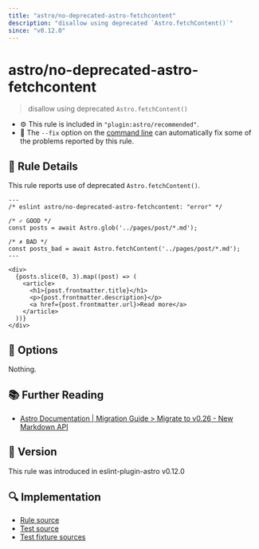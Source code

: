 ```yaml
---
title: "astro/no-deprecated-astro-fetchcontent"
description: "disallow using deprecated `Astro.fetchContent()`"
since: "v0.12.0"
---
```


# astro/no-deprecated-astro-fetchcontent

> disallow using deprecated `Astro.fetchContent()`

- ⚙ This rule is included in `"plugin:astro/recommended"`.
- 🔧 The `--fix` option on the [command line](https://eslint.org/docs/user-guide/command-line-interface#fixing-problems) can automatically fix some of the problems reported by this rule.

## 📖 Rule Details

This rule reports use of deprecated `Astro.fetchContent()`.

<ESLintCodeBlock fix>

<!--eslint-skip-->

```astro
---
/* eslint astro/no-deprecated-astro-fetchcontent: "error" */

/* ✓ GOOD */
const posts = await Astro.glob('../pages/post/*.md');

/* ✗ BAD */
const posts_bad = await Astro.fetchContent('../pages/post/*.md');
---

<div>
  {posts.slice(0, 3).map((post) => (
    <article>
      <h1>{post.frontmatter.title}</h1>
      <p>{post.frontmatter.description}</p>
      <a href={post.frontmatter.url}>Read more</a>
    </article>
  ))}
</div>
```

</ESLintCodeBlock>

## 🔧 Options

Nothing.

## 📚 Further Reading

- [Astro Documentation | Migration Guide > Migrate to v0.26 - New Markdown API](https://docs.astro.build/en/migrate/#new-markdown-api)

## 🚀 Version

This rule was introduced in eslint-plugin-astro v0.12.0

## 🔍 Implementation

- [Rule source](https://github.com/ota-meshi/eslint-plugin-astro/blob/main/src/rules/no-deprecated-astro-fetchcontent.ts)
- [Test source](https://github.com/ota-meshi/eslint-plugin-astro/blob/main/tests/src/rules/no-deprecated-astro-fetchcontent.ts)
- [Test fixture sources](https://github.com/ota-meshi/eslint-plugin-astro/tree/main/tests/fixtures/rules/no-deprecated-astro-fetchcontent)
